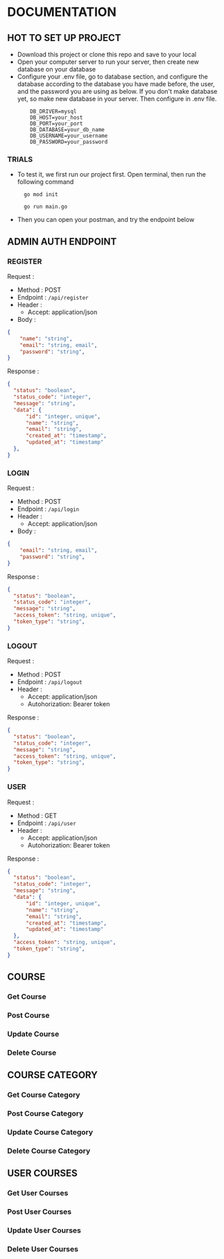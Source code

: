 # DOCUMENTATION

## HOT TO SET UP PROJECT

- Download this project or clone this repo and save to your local
- Open your computer server to run your server, then create new database on your database
- Configure your .env file, go to database section, and configure the database according to the database you have made before, the user, and the password you are using as below. If you don't make database yet, so make new database in your server. Then configure in .env file.
  ```
      DB_DRIVER=mysql
      DB_HOST=your_host
      DB_PORT=your_port
      DB_DATABASE=your_db_name
      DB_USERNAME=your_username
      DB_PASSWORD=your_password
  ```

### TRIALS

- To test it, we first run our project first. Open terminal, then run the following command
  ```
    go mod init
  ```
  ```
    go run main.go
  ```
- Then you can open your postman, and try the endpoint below

## ADMIN AUTH ENDPOINT

### REGISTER

Request :

- Method : POST
- Endpoint : `/api/register`
- Header :
  - Accept: application/json
- Body :

```json
{
    "name": "string",
    "email": "string, email",
    "password": "string",
}
```

Response :

```json
{
  "status": "boolean",
  "status_code": "integer",
  "message": "string",
  "data": {
      "id": "integer, unique",
      "name": "string",
      "email": "string",
      "created_at": "timestamp",
      "updated_at": "timestamp"
  },
}
```

### LOGIN

Request :

- Method : POST
- Endpoint : `/api/login`
- Header :
  - Accept: application/json
- Body :

```json
{
    "email": "string, email",
    "password": "string",
}
```

Response :

```json
{
  "status": "boolean",
  "status_code": "integer",
  "message": "string",
  "access_token": "string, unique",
  "token_type": "string",
}
```

### LOGOUT

Request :

- Method : POST
- Endpoint : `/api/logout`
- Header :
  - Accept: application/json
  - Autohorization: Bearer token

Response :

```json
{
  "status": "boolean",
  "status_code": "integer",
  "message": "string",
  "access_token": "string, unique",
  "token_type": "string",
}
```

### USER

Request :

- Method : GET
- Endpoint : `/api/user`
- Header :
  - Accept: application/json
  - Autohorization: Bearer token

Response :

```json
{
  "status": "boolean",
  "status_code": "integer",
  "message": "string",
  "data": {
      "id": "integer, unique",
      "name": "string",
      "email": "string",
      "created_at": "timestamp",
      "updated_at": "timestamp"
  },
  "access_token": "string, unique",
  "token_type": "string",
}
```

## COURSE

### Get Course

### Post Course

### Update Course

### Delete Course

## COURSE CATEGORY

### Get Course Category

### Post Course Category

### Update Course Category

### Delete Course Category

## USER COURSES

### Get User Courses

### Post User Courses

### Update User Courses

### Delete User Courses
